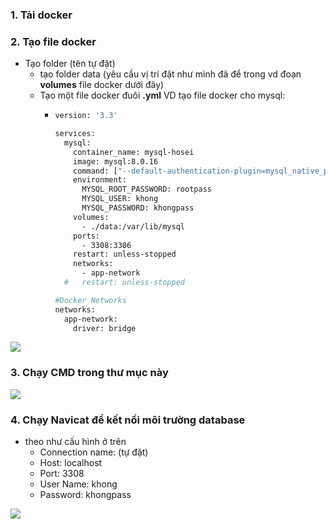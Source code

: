### 1. Tải docker
### 2. Tạo file docker
- Tạo folder (tên tự đặt)
  - tạo folder data (yêu cầu vị trí đặt như mình đã để trong vd đoạn **volumes** file docker dưới đây)
  - Tạo một file docker đuôi **.yml** VD tạo file docker cho mysql:
    - ```sh
      version: '3.3'

      services:
        mysql:
          container_name: mysql-hosei
          image: mysql:8.0.16
          command: ["--default-authentication-plugin=mysql_native_password", "--sql_mode=NO_ENGINE_SUBSTITUTION"]
          environment:
            MYSQL_ROOT_PASSWORD: rootpass
            MYSQL_USER: khong
            MYSQL_PASSWORD: khongpass  
          volumes:
            - ./data:/var/lib/mysql
          ports:
            - 3308:3306
          restart: unless-stopped
          networks:
            - app-network
        #   restart: unless-stopped
      
      #Docker Networks
      networks:
        app-network:
          driver: bridge
      ```

![](https://res.cloudinary.com/do5mcnq9w/image/upload/v1705476930/docker/docker_sql.png)

### 3. Chạy CMD trong thư mục này

![](https://res.cloudinary.com/do5mcnq9w/image/upload/v1705477313/docker/image_pk0wdh.png)

### 4. Chạy Navicat để kết nối môi trường database
- theo như cấu hình ở trên
  -  Connection name: (tự đặt)
  -  Host: localhost
  -  Port: 3308
  -  User Name: khong
  -  Password: khongpass
 
![](https://res.cloudinary.com/do5mcnq9w/image/upload/v1705477823/docker/download_e8pcrv.png)
